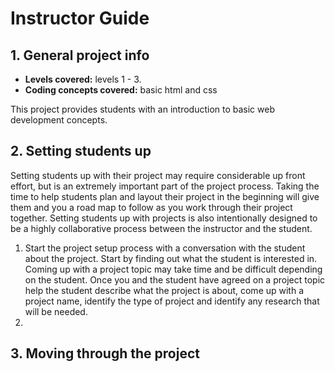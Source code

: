 # Instructor Guide

## 1. General project info
- **Levels covered:** levels 1 - 3.
- **Coding concepts covered:** basic html and css

This project provides students with an introduction to basic web development concepts.

## 2. Setting students up
Setting students up with their project may require considerable up front effort, but is an extremely important part of the project process. Taking the time to help students plan and layout their project in the beginning will give them and you a road map to follow as you work through their project together. Setting students up with projects is also intentionally designed to be a highly collaborative process between the instructor and the student.

  1. Start the project setup process with a conversation with the student about the project. Start by finding out what the student is interested in. Coming up with a project topic may take time and be difficult depending on the student. Once you and the student have agreed on a project topic help the student describe what the project is about, come up with a project name, identify the type of project and identify any research that will be needed.
  2. 

## 3. Moving through the project
